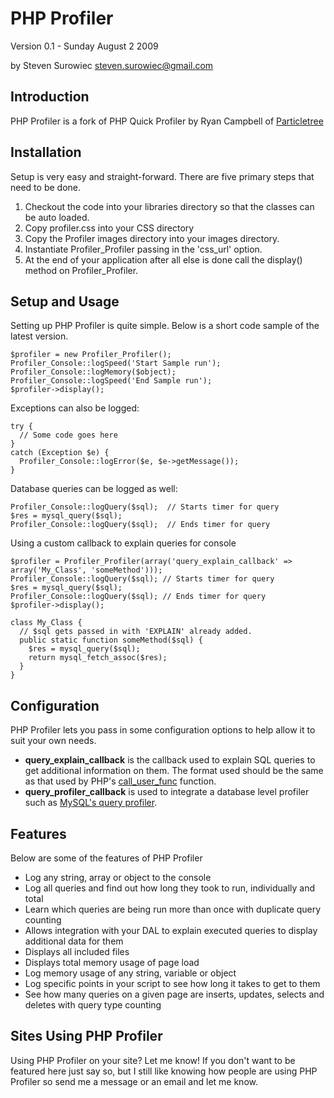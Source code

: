 # PHP Profiler #
Version 0.1 - Sunday August 2 2009

by Steven Surowiec
<steven.surowiec@gmail.com>

## Introduction ##
PHP Profiler is a fork of PHP Quick Profiler by Ryan Campbell of [Particletree](http://particletree.com/)

## Installation ##
Setup is very easy and straight-forward. There are five primary steps that need to be done.

1. Checkout the code into your libraries directory so that the classes can be auto loaded.
2. Copy profiler.css into your CSS directory
3. Copy the Profiler images directory into your images directory.
4. Instantiate Profiler_Profiler passing in the 'css_url' option.
5. At the end of your application after all else is done call the display() method on Profiler_Profiler. 

## Setup and Usage ##
Setting up PHP Profiler is quite simple. Below is a short code sample of the latest version.

    $profiler = new Profiler_Profiler();
    Profiler_Console::logSpeed('Start Sample run');
    Profiler_Console::logMemory($object);
    Profiler_Console::logSpeed('End Sample run');
    $profiler->display();

Exceptions can also be logged:

    try {
      // Some code goes here
    }
    catch (Exception $e) {
      Profiler_Console::logError($e, $e->getMessage());
    }

Database queries can be logged as well:

    Profiler_Console::logQuery($sql);  // Starts timer for query
    $res = mysql_query($sql);
    Profiler_Console::logQuery($sql);  // Ends timer for query

Using a custom callback to explain queries for console

    $profiler = Profiler_Profiler(array('query_explain_callback' => array('My_Class', 'someMethod')));
    Profiler_Console::logQuery($sql); // Starts timer for query
    $res = mysql_query($sql);
    Profiler_Console::logQuery($sql); // Ends timer for query
    $profiler->display();

    class My_Class {
      // $sql gets passed in with 'EXPLAIN' already added.
      public static function someMethod($sql) {
        $res = mysql_query($sql);
        return mysql_fetch_assoc($res);
      }
    }

## Configuration ##
PHP Profiler lets you pass in some configuration options to help allow it to suit your own needs.

- **query_explain_callback** is the callback used to explain SQL queries to get additional information on them. The format used should be the same as that used by PHP's [call_user_func](http://us2.php.net/call_user_func) function.
- **query_profiler_callback** is used to integrate a database level profiler such as [MySQL's query profiler](http://wiki.github.com/steves/PHP-Profiler/the-mysql-query-profiler).

## Features ##
Below are some of the features of PHP Profiler

- Log any string, array or object to the console
- Log all queries and find out how long they took to run, individually and total
- Learn which queries are being run more than once with duplicate query counting
- Allows integration with your DAL to explain executed queries to display additional data for them
- Displays all included files
- Displays total memory usage of page load
- Log memory usage of any string, variable or object
- Log specific points in your script to see how long it takes to get to them
- See how many queries on a given page are inserts, updates, selects and deletes with query type counting

## Sites Using PHP Profiler ##
Using PHP Profiler on your site? Let me know! If you don't want to be featured here just say so, but I still like knowing how people are using PHP Profiler so send me a message or an email and let me know.